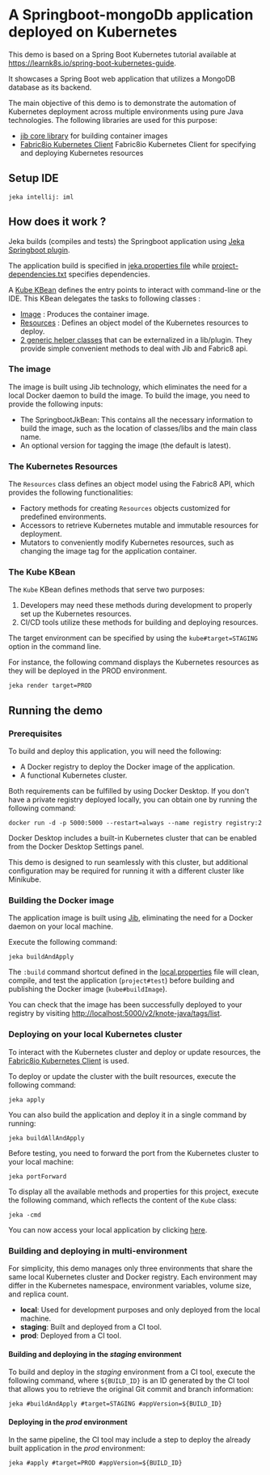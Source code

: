 # A Springboot-mongoDb application deployed on Kubernetes

This demo is based on a Spring Boot Kubernetes tutorial available at https://learnk8s.io/spring-boot-kubernetes-guide.

It showcases a Spring Boot web application that utilizes a MongoDB database as its backend.

The main objective of this demo is to demonstrate the automation of Kubernetes deployment across multiple environments using pure Java technologies. 
The following libraries are used for this purpose:

- [jib core library](https://github.com/GoogleContainerTools/jib/tree/master/jib-core) for building container images
- [Fabric8io Kubernetes Client](https://github.com/fabric8io/kubernetes-client) Fabric8io Kubernetes Client for specifying and deploying Kubernetes resources

## Setup IDE

```shell
jeka intellij: iml
```

## How does it work ?

Jeka builds (compiles and tests) the Springboot application using [Jeka Springboot
plugin](https://github.com/jeka-dev/jeka/tree/master/plugins/dev.jeka.plugins.springboot).

The application build is specified in [jeka.properties file](jeka.properties) while
[project-dependencies.txt](project-dependencies.txt) specifies dependencies.

A [Kube KBean](jeka/def/kube/Kube.java) defines the entry points to interact with command-line
or the IDE. This KBean delegates the tasks to following classes :
- [Image](jeka/def/kube/Image.java) : Produces the container image.
- [Resources](jeka//def/kube/Resources.java) : Defines an object model of the Kubernetes resources to deploy.
- [2 generic helper classes](jeka/def/kube/support) that can be externalized in a lib/plugin. They provide simple convenient methods to deal with Jib and Fabric8 api.


### The image

The image is built using Jib technology, which eliminates the need for a local Docker daemon to build the image. To build the image, you need to provide the following inputs:

- The SpringbootJkBean: This contains all the necessary information to build the image, such as the location of classes/libs and the main class name.
- An optional version for tagging the image (the default is latest).


### The Kubernetes Resources

The `Resources` class defines an object model using the Fabric8 API, which provides the following functionalities:

- Factory methods for creating `Resources` objects customized for predefined environments.
- Accessors to retrieve Kubernetes mutable and immutable resources for deployment.
- Mutators to conveniently modify Kubernetes resources, such as changing the image tag for the application container.

### The Kube KBean

The `Kube` KBean defines methods that serve two purposes:

1. Developers may need these methods during development to properly set up the Kubernetes resources.
2. CI/CD tools utilize these methods for building and deploying resources.

The target environment can be specified by using the `kube#target=STAGING` option in the command line.

For instance, the following command displays the Kubernetes resources as they will be deployed in the PROD environment.
```shell
jeka render target=PROD
```

## Running the demo

### Prerequisites

To build and deploy this application, you will need the following:

- A Docker registry to deploy the Docker image of the application.
- A functional Kubernetes cluster.

Both requirements can be fulfilled by using Docker Desktop. If you don't have a private registry deployed locally, you can obtain one by running the following command:

```shell
docker run -d -p 5000:5000 --restart=always --name registry registry:2
```

Docker Desktop includes a built-in Kubernetes cluster that can be enabled from the Docker Desktop Settings panel.

This demo is designed to run seamlessly with this cluster, but additional configuration may be required for running it with a different cluster like Minikube.

### Building the Docker image

The application image is built using [Jib](https://github.com/GoogleContainerTools/jib/tree/master/jib-core), eliminating the need for a Docker daemon on your local machine.

Execute the following command:
```shell
jeka buildAndApply
```

The `:build` command shortcut defined in the [local.properties](local.properties) file will clean, compile, and test the application (`project#test`) before building and publishing the Docker image (`kube#buildImage`).

You can check that the image has been successfully deployed to your registry by visiting [http://localhost:5000/v2/knote-java/tags/list](http://localhost:5000/v2/knote-java/tags/list).

### Deploying on your local Kubernetes cluster

To interact with the Kubernetes cluster and deploy or update resources, the [Fabric8io Kubernetes Client](https://github.com/fabric8io/kubernetes-client) is used.

To deploy or update the cluster with the built resources, execute the following command:
```shell
jeka apply
```

You can also build the application and deploy it in a single command by running:
```shell
jeka buildAllAndApply
```

Before testing, you need to forward the port from the Kubernetes cluster to your local machine:
```shell
jeka portForward
```

To display all the available methods and properties for this project, execute the following command, which reflects the content of the `Kube` class:
```shell
jeka -cmd
```

You can now access your local application by clicking [here](http://localhost:8080/).

### Building and deploying in multi-environment

For simplicity, this demo manages only three environments that share the same local Kubernetes cluster and Docker registry. Each environment may differ in the Kubernetes namespace, environment variables, volume size, and replica count.

- **local**: Used for development purposes and only deployed from the local machine.
- **staging**: Built and deployed from a CI tool.
- **prod**: Deployed from a CI tool.

#### Building and deploying in the *staging* environment

To build and deploy in the *staging* environment from a CI tool, execute the following command, where `${BUILD_ID}` is an ID generated by the CI tool that allows you to retrieve the original Git commit and branch information:

```shell
jeka #buildAndApply #target=STAGING #appVersion=${BUILD_ID}
```

#### Deploying in the *prod* environment

In the same pipeline, the CI tool may include a step to deploy the already built application in the *prod* environment:

```shell
jeka #apply #target=PROD #appVersion=${BUILD_ID}
```












